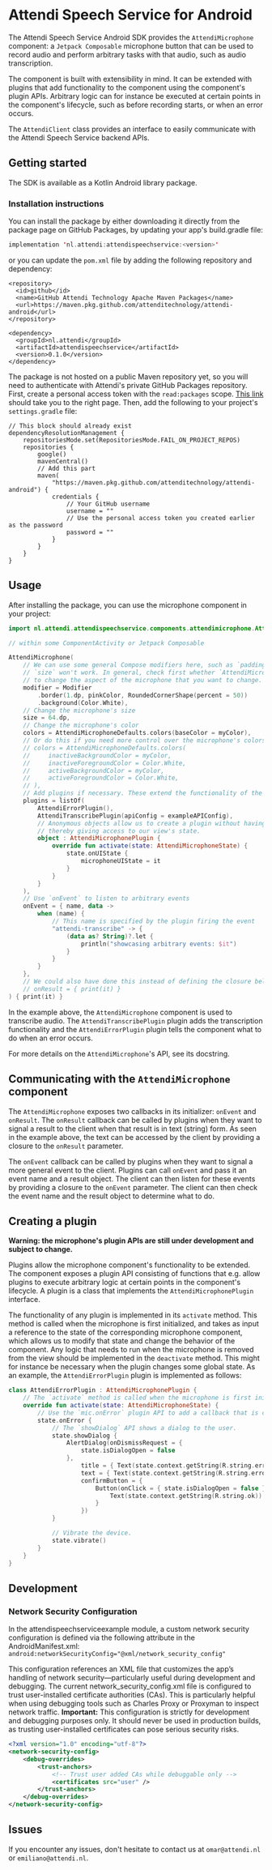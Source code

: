 # Attendi Speech Service for Android

The Attendi Speech Service Android SDK provides the `AttendiMicrophone` component: a `Jetpack Composable` microphone button that can be used to record audio and perform arbitrary tasks with that audio, such as audio transcription.

The component is built with extensibility in mind. It can be extended with plugins that add functionality to the component using the component's plugin APIs. Arbitrary logic can for instance be executed at certain points in the component's lifecycle, such as before recording starts, or when an error occurs.

The `AttendiClient` class provides an interface to easily communicate with the Attendi Speech Service backend APIs.

## Getting started

The SDK is available as a Kotlin Android library package.

### Installation instructions

You can install the package by either downloading it directly from the package page on GitHub Packages, by updating your app's build.gradle file:

```kotlin
implementation 'nl.attendi:attendispeechservice:<version>'
```

or you can update the `pom.xml` file by adding the following repository and dependency:

```
<repository>
  <id>github</id>
  <name>GitHub Attendi Technology Apache Maven Packages</name>
  <url>https://maven.pkg.github.com/attenditechnology/attendi-android</url>
</repository>

<dependency>
  <groupId>nl.attendi</groupId>
  <artifactId>attendispeechservice</artifactId>
  <version>0.1.0</version>
</dependency>
```

The package is not hosted on a public Maven repository yet, so you will need to authenticate with Attendi's private GitHub Packages repository.
First, create a personal access token with the `read:packages` scope. [This link](https://github.com/settings/tokens/new) should take you to the right page.
Then, add the following to your project's `settings.gradle` file:

```
// This block should already exist
dependencyResolutionManagement {
    repositoriesMode.set(RepositoriesMode.FAIL_ON_PROJECT_REPOS)
    repositories {
        google()
        mavenCentral()
        // Add this part
        maven(
            "https://maven.pkg.github.com/attenditechnology/attendi-android") {
            credentials {
                // Your GitHub username
                username = ""
                // Use the personal access token you created earlier as the password
                password = ""
            }
        }
    }
}
```

## Usage

After installing the package, you can use the microphone component in your project:

```kotlin
import nl.attendi.attendispeechservice.components.attendimicrophone.AttendiMicrophone

// within some ComponentActivity or Jetpack Composable

AttendiMicrophone(
    // We can use some general Compose modifiers here, such as `padding`, but some like
    // `size` won't work. In general, check first whether `AttendiMicrophone` has a parameter
    // to change the aspect of the microphone that you want to change.
    modifier = Modifier
        .border(1.dp, pinkColor, RoundedCornerShape(percent = 50))
        .background(Color.White),
    // Change the microphone's size
    size = 64.dp,
    // Change the microphone's color
    colors = AttendiMicrophoneDefaults.colors(baseColor = myColor),
    // Or do this if you need more control over the microphone's colors
    // colors = AttendiMicrophoneDefaults.colors(
    //     inactiveBackgroundColor = myColor,
    //     inactiveForegroundColor = Color.White,
    //     activeBackgroundColor = myColor,
    //     activeForegroundColor = Color.White,
    // ),
    // Add plugins if necessary. These extend the functionality of the microphone component.
    plugins = listOf(
        AttendiErrorPlugin(),
        AttendiTranscribePlugin(apiConfig = exampleAPIConfig),
        // Anonymous objects allow us to create a plugin without having to create a new class,
        // thereby giving access to our view's state.
        object : AttendiMicrophonePlugin {
            override fun activate(state: AttendiMicrophoneState) {
                state.onUIState {
                    microphoneUIState = it
                }
            }
        }
    ),
    // Use `onEvent` to listen to arbitrary events
    onEvent = { name, data ->
        when (name) {
            // This name is specified by the plugin firing the event
            "attendi-transcribe" -> {
                (data as? String)?.let {
                    println("showcasing arbitrary events: $it")
                }
            }
        }
    },
    // We could also have done this instead of defining the closure below
    // onResult = { print(it) }
) { print(it) }
```

In the example above, the `AttendiMicrophone` component is used to transcribe audio. The `AttendiTranscribePlugin` plugin adds the transcription functionality and the `AttendiErrorPlugin` plugin tells the component what to do when an error occurs.

For more details on the `AttendiMicrophone`'s API, see its docstring.

## Communicating with the `AttendiMicrophone` component

The `AttendiMicrophone` exposes two callbacks in its initializer: `onEvent` and `onResult`. The `onResult` callback can be called by plugins when they want to signal a result to the client when that result is in text (string) form. As seen in the example above, the text can be accessed by the client by providing a closure to the `onResult` parameter.

The `onEvent` callback can be called by plugins when they want to signal a more general event to the client. Plugins can call `onEvent` and pass it an event name and a result object. The client can then listen for these events by providing a closure to the `onEvent` parameter. The client can then check the event name and the result object to determine what to do.

## Creating a plugin

**Warning: the microphone's plugin APIs are still under development and subject to change.**

Plugins allow the microphone component's functionality to be extended. The component exposes a plugin API consisting of functions that e.g. allow plugins to execute arbitrary logic at certain points in the component's lifecycle. A plugin is a class that implements the `AttendiMicrophonePlugin` interface.

The functionality of any plugin is implemented in its `activate` method. This method is called when the microphone is first initialized, and takes as input a reference to the state of the corresponding microphone component, which allows us to modify that state and change the behavior of the component. Any logic that needs to run when the microphone is removed from the view should be implemented in the `deactivate` method. This might for instance be necessary when the plugin changes some global state. As an example, the `AttendiErrorPlugin` plugin is implemented as follows:

```kotlin
class AttendiErrorPlugin : AttendiMicrophonePlugin {
    // The `activate` method is called when the microphone is first initialized and takes as input a reference to the microphone component's state.
    override fun activate(state: AttendiMicrophoneState) {
        // Use the `mic.onError` plugin API to add a callback that is called when an error occurs.
        state.onError {
            // The `showDialog` API shows a dialog to the user.
            state.showDialog {
                AlertDialog(onDismissRequest = {
                    state.isDialogOpen = false
                },
                    title = { Text(state.context.getString(R.string.error_title)) },
                    text = { Text(state.context.getString(R.string.error_body, it.message)) },
                    confirmButton = {
                        Button(onClick = { state.isDialogOpen = false }) {
                            Text(state.context.getString(R.string.ok))
                        }
                    })
            }

            // Vibrate the device.
            state.vibrate()
        }
    }
}
```

## Development

### Network Security Configuration

In the attendispeechserviceexample module, a custom network security configuration is defined via the following attribute in the AndroidManifest.xml:
`android:networkSecurityConfig="@xml/network_security_config"`

This configuration references an XML file that customizes the app’s handling of network security—particularly useful during development and debugging.
The current network_security_config.xml file is configured to trust user-installed certificate authorities (CAs). This is particularly helpful when using debugging tools such as Charles Proxy or Proxyman to inspect network traffic.
**Important:**
This configuration is strictly for development and debugging purposes only. It should never be used in production builds, as trusting user-installed certificates can pose serious security risks.
```xml
<?xml version="1.0" encoding="utf-8"?>
<network-security-config>
    <debug-overrides>
        <trust-anchors>
            <!-- Trust user added CAs while debuggable only -->
            <certificates src="user" />
        </trust-anchors>
    </debug-overrides>
</network-security-config>
```

## Issues

If you encounter any issues, don't hesitate to contact us at `omar@attendi.nl` or `emiliano@attendi.nl`.


